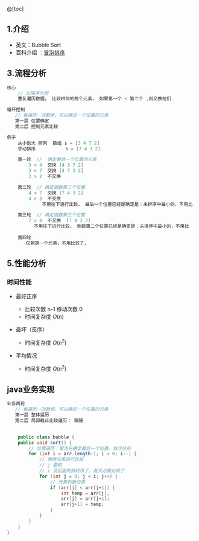 @[toc]
## 1.介绍

*   英文：Bubble Sort
*   百科介绍 ：[冒泡排序]( [https://baike.baidu.com/item/%E5%86%92%E6%B3%A1%E6%8E%92%E5%BA%8F/4602306?fr=aladdin](https://baike.baidu.com/item/冒泡排序/4602306?fr=aladdin) )

## 3.流程分析

```go
核心
	// 以降序为例
	重复遍历数据， 比较相邻的两个元素， 如果第一个 < 第二个 ,则交换他们

循环控制
   // 每遍历一次数组，可以确定一个位置的元素
   第一层 位置确定
   第二层 控制元素比较

例子
    从小到大 排列  数组 s = [3 4 7 2]
    手动排序		   s = [7 4 3 2]

    第一轮  //  确定最后一个位置的元素
        3 < 4  交换 [4 3 7 2]
        3 < 7  交换 [4 7 3 2]
        3 > 2  不交换

    第二轮  // 确定倒数第二个位置
        4 < 7  交换 [7 4 3 2]
        4 > 3  不交换 
             不用往下进行比较， 最后一个位置已经是确定是：未排序中最小的，不用比

    第三轮  // 确定倒数第三个位置
        7 > 4  不交换  [7 4 3 2]
          不用往下进行比较， 倒数第二个位置已经是确定是：未排序中最小的，不用比
 
    第四轮
       仅剩第一个元素，不用比较了，

```

## 5.性能分析

### 时间性能

*   最好正序

    *   比较次数 n-1   移动次数 0
    *   时间复杂度 $O(n)$

*   最坏（反序）

    *   时间复杂度 $O(n^2)$

*   平均情况

    *   时间复杂度 $O(n^2)$

    

## java业务实现

```java
业务两轮
   // 每遍历一次数组，可以确定一个位置的元素
   第一层 整体遍历
   第二层 局部截止比较遍历： 跟随    

    
    public class bubble {
    public void sort() {
        // 位置遍历：冒泡先确定最后一个位置，依次往前
        for (int i = arr.length-1; i > 0; i--) {
            // 两两元素进行比较
            // j 要和
            // i 及后面的排好序了，就灭必要比较了
            for (int j = 0; j < i; j++) {
                // 元素判断交换
                if (arr[j] < arr[j+1]) {
                    int temp = arr[j];
                    arr[j] = arr[j+1];
                    arr[j+1] = temp;
                }
            }
        } 
    }
}
```





























